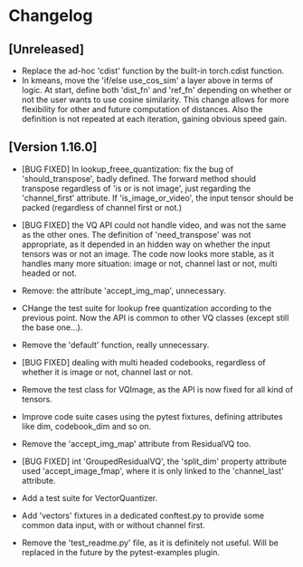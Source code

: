 # Changelog

## [Unreleased]

* Replace the ad-hoc 'cdist' function by the built-in torch.cdist function.
* In kmeans, move the 'if/else use_cos_sim' a layer above in terms of logic. At start, define both 'dist_fn' and 'ref_fn' depending on whether or not the user wants to use cosine similarity. This change allows for more flexibility for other and future computation of distances. Also the definition is not repeated at each iteration, gaining obvious speed gain.

## [Version 1.16.0]

* [BUG FIXED] In lookup_freee_quantization: fix the bug of 'should_transpose', badly defined. The forward method should transpose regardless of 'is or is not image', just regarding the 'channel_first' attribute. If 'is_image_or_video', the input tensor should be packed (regardless of channel first or not.)
* [BUG FIXED] the VQ API could not handle video, and was not the same as the other ones. The definition of 'need_transpose' was not appropriate, as it depended in an hidden way on whether the input tensors was or not an image. The code now looks more stable, as it handles many more situation: image or not, channel last or not, multi headed or not.
* Remove: the attribute 'accept_img_map', unnecessary.
* CHange the test suite for lookup free quantization according to the previous point. Now the API is common to other VQ classes (except still the base one...).
* Remove the 'default' function, really unnecessary.
* [BUG FIXED] dealing with multi headed codebooks, regardless of whether it is image or not, channel last or not.
* Remove the test class for VQImage, as the API is now fixed for all kind of tensors.
* Improve code suite cases using the pytest fixtures, defining attributes like dim, codebook_dim and so on.
* Remove the 'accept_img_map' attribute from ResidualVQ too.
* [BUG FIXED] int 'GroupedResidualVQ', the 'split_dim' property attribute used 'accept_image_fmap', where it is only linked to the 'channel_last' attribute.

* Add a test suite for VectorQuantizer.
* Add 'vectors' fixtures in a dedicated conftest.py to provide some common data input, with or without channel first.
* Remove the 'test_readme.py' file, as it is definitely not useful. Will be replaced in the future by the pytest-examples plugin.
